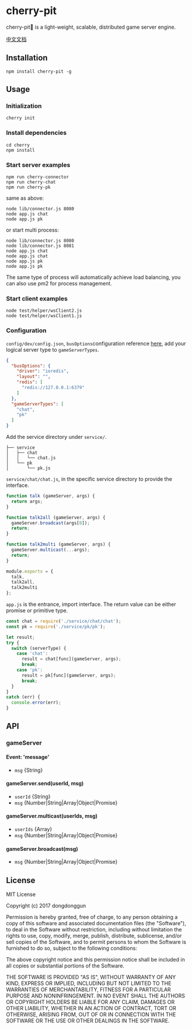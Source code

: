 # cherry-pit
cherry-pit🍒 is a light-weight, scalable, distributed game server engine.

[中文文档](https://github.com/dongdongcpk/cherry/blob/master/doc/README-zh-cn.md)
## Installation
```
npm install cherry-pit -g
```
## Usage
### Initialization
```
cherry init
```
### Install dependencies
```
cd cherry
npm install
```
### Start server examples
```
npm run cherry-connector
npm run cherry-chat
npm run cherry-pk
```

same as above:

```
node lib/connector.js 8080
node app.js chat
node app.js pk
```

or start multi process:

```
node lib/connector.js 8080
node lib/connector.js 8081
node app.js chat
node app.js chat
node app.js pk
node app.js pk
```

The same type of process will automatically achieve load balancing, you can also use pm2 for process management.

### Start client examples
```
node test/helper/wsClient2.js
node test/helper/wsClient1.js
```
### Configuration
`config/dev/config.json`, `busOptions`configuration reference [here](https://capriza.github.io/node-busmq/usage/), add your logical server type to `gameServerTypes`.

```json
{
  "busOptions": {
    "driver": "ioredis",
    "layout": "",
    "redis": [
      "redis://127.0.0.1:6379"
    ]
  },
  "gameServerTypes": [
    "chat",
    "pk"
  ]
}
```

Add the service directory under `service/`.

```
├── service
│   ├── chat
│   │   └── chat.js
│   └── pk
│       └── pk.js
```
`service/chat/chat.js`, in the specific service directory to provide the interface.

```js
function talk (gameServer, args) {
  return args;
}

function talk2all (gameServer, args) {
  gameServer.broadcast(args[0]);
  return;
}

function talk2multi (gameServer, args) {
  gameServer.multicast(...args);
  return;
}

module.exports = {
  talk,
  talk2all,
  talk2multi
};
```
`app.js` is the entrance, import interface. The return value can be either promise or primitive type.

```js
const chat = require('./service/chat/chat');
const pk = require('./service/pk/pk');

let result;
try {
  switch (serverType) {
    case 'chat':
      result = chat[func](gameServer, args);
      break;
    case 'pk':
      result = pk[func](gameServer, args);
      break;
  }
}
catch (err) {
  console.error(err);
}
```

## API
### gameServer
#### Event: 'message'
* `msg` {String}

#### gameServer.send(userId, msg)
* `userId` {String}
* `msg` {Number|String|Array|Object|Promise}

#### gameServer.multicast(userIds, msg)
* `userIds` {Array}
* `msg` {Number|String|Array|Object|Promise}

#### gameServer.broadcast(msg)
* `msg` {Number|String|Array|Object|Promise}

## License
MIT License

Copyright (c) 2017 dongdonggun

Permission is hereby granted, free of charge, to any person obtaining a copy
of this software and associated documentation files (the "Software"), to deal
in the Software without restriction, including without limitation the rights
to use, copy, modify, merge, publish, distribute, sublicense, and/or sell
copies of the Software, and to permit persons to whom the Software is
furnished to do so, subject to the following conditions:

The above copyright notice and this permission notice shall be included in all
copies or substantial portions of the Software.

THE SOFTWARE IS PROVIDED "AS IS", WITHOUT WARRANTY OF ANY KIND, EXPRESS OR
IMPLIED, INCLUDING BUT NOT LIMITED TO THE WARRANTIES OF MERCHANTABILITY,
FITNESS FOR A PARTICULAR PURPOSE AND NONINFRINGEMENT. IN NO EVENT SHALL THE
AUTHORS OR COPYRIGHT HOLDERS BE LIABLE FOR ANY CLAIM, DAMAGES OR OTHER
LIABILITY, WHETHER IN AN ACTION OF CONTRACT, TORT OR OTHERWISE, ARISING FROM,
OUT OF OR IN CONNECTION WITH THE SOFTWARE OR THE USE OR OTHER DEALINGS IN THE
SOFTWARE.